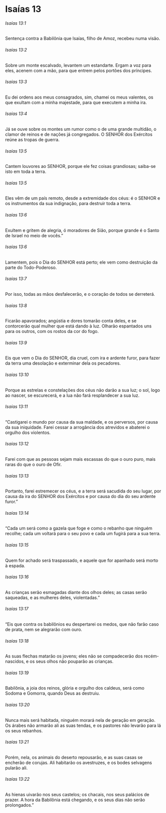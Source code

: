 # Isaías 13

###### Isaías 13:1

Sentença contra a Babilônia que Isaías, filho de Amoz, recebeu numa visão.

###### Isaías 13:2

Sobre um monte escalvado, levantem um estandarte. Ergam a voz para eles, acenem com a mão, para que entrem pelos portões dos príncipes.

###### Isaías 13:3

Eu dei ordens aos meus consagrados, sim, chamei os meus valentes, os que exultam com a minha majestade, para que executem a minha ira.

###### Isaías 13:4

Já se ouve sobre os montes um rumor como o de uma grande multidão, o clamor de reinos e de nações já congregados. O SENHOR dos Exércitos reúne as tropas de guerra.

###### Isaías 13:5

Cantem louvores ao SENHOR, porque ele fez coisas grandiosas; saiba-se isto em toda a terra.

###### Isaías 13:5

Eles vêm de um país remoto, desde a extremidade dos céus: é o SENHOR e os instrumentos da sua indignação, para destruir toda a terra.

###### Isaías 13:6

Exultem e gritem de alegria, ó moradores de Sião, porque grande é o Santo de Israel no meio de vocês.”

###### Isaías 13:6

Lamentem, pois o Dia do SENHOR está perto; ele vem como destruição da parte do Todo-Poderoso.

###### Isaías 13:7

Por isso, todas as mãos desfalecerão, e o coração de todos se derreterá.

###### Isaías 13:8

Ficarão apavorados; angústia e dores tomarão conta deles, e se contorcerão qual mulher que está dando à luz. Olharão espantados uns para os outros, com os rostos da cor do fogo.

###### Isaías 13:9

Eis que vem o Dia do SENHOR, dia cruel, com ira e ardente furor, para fazer da terra uma desolação e exterminar dela os pecadores.

###### Isaías 13:10

Porque as estrelas e constelações dos céus não darão a sua luz; o sol, logo ao nascer, se escurecerá, e a lua não fará resplandecer a sua luz.

###### Isaías 13:11

“Castigarei o mundo por causa da sua maldade, e os perversos, por causa da sua iniquidade. Farei cessar a arrogância dos atrevidos e abaterei o orgulho dos violentos.

###### Isaías 13:12

Farei com que as pessoas sejam mais escassas do que o ouro puro, mais raras do que o ouro de Ofir.

###### Isaías 13:13

Portanto, farei estremecer os céus, e a terra será sacudida do seu lugar, por causa da ira do SENHOR dos Exércitos e por causa do dia do seu ardente furor.”

###### Isaías 13:14

“Cada um será como a gazela que foge e como o rebanho que ninguém recolhe; cada um voltará para o seu povo e cada um fugirá para a sua terra.

###### Isaías 13:15

Quem for achado será traspassado, e aquele que for apanhado será morto à espada.

###### Isaías 13:16

As crianças serão esmagadas diante dos olhos deles; as casas serão saqueadas, e as mulheres deles, violentadas.”

###### Isaías 13:17

“Eis que contra os babilônios eu despertarei os medos, que não farão caso de prata, nem se alegrarão com ouro.

###### Isaías 13:18

As suas flechas matarão os jovens; eles não se compadecerão dos recém-nascidos, e os seus olhos não pouparão as crianças.

###### Isaías 13:19

Babilônia, a joia dos reinos, glória e orgulho dos caldeus, será como Sodoma e Gomorra, quando Deus as destruiu.

###### Isaías 13:20

Nunca mais será habitada, ninguém morará nela de geração em geração. Os árabes não armarão ali as suas tendas, e os pastores não levarão para lá os seus rebanhos.

###### Isaías 13:21

Porém, nela, os animais do deserto repousarão, e as suas casas se encherão de corujas. Ali habitarão os avestruzes, e os bodes selvagens pularão ali.

###### Isaías 13:22

As hienas uivarão nos seus castelos; os chacais, nos seus palácios de prazer. A hora da Babilônia está chegando, e os seus dias não serão prolongados.”

